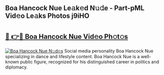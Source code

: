 ## Boa Hancock Nue Le𝚊k𝚎d N𝚞𝚍e - Part-pML Vid𝚎o Le𝚊ks Photos j9iHO

# <h2><a href="http://fb7piqd.evod.top/?m=Boa+Hancock+Nue">🔗 👉🔴 Boa Hancock Nue Vid𝚎o Ph𝚘t𝚘s</a></h2>

[![Boa Hancock Nue N𝚞d𝚎s](https://i.imgur.com/8V9OHl7.gif)](http://fb7piqd.evod.top/?m=Boa+Hancock+Nue)
Social media personality Boa Hancock Nue specializing in dance and lifestyle content. Boa Hancock Nue is a well-known public figure, recognized for his distinguished career in politics and diplomacy. 
